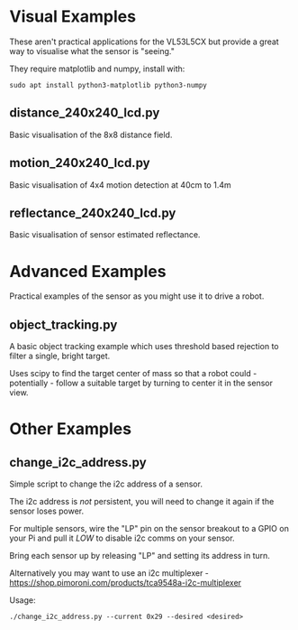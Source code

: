 # Visual Examples

These aren't practical applications for the VL53L5CX but provide a great way to visualise what the sensor is "seeing."

They require matplotlib and numpy, install with:

```
sudo apt install python3-matplotlib python3-numpy
```

## distance_240x240_lcd.py

Basic visualisation of the 8x8 distance field.

## motion_240x240_lcd.py

Basic visualisation of 4x4 motion detection at 40cm to 1.4m

## reflectance_240x240_lcd.py

Basic visualisation of sensor estimated reflectance.

# Advanced Examples

Practical examples of the sensor as you might use it to drive a robot.

## object_tracking.py

A basic object tracking example which uses threshold based rejection to filter a single, bright target.

Uses scipy to find the target center of mass so that a robot could - potentially - follow a suitable target by turning to center it in the sensor view.

# Other Examples

## change_i2c_address.py

Simple script to change the i2c address of a sensor.

The i2c address is *not* persistent, you will need to change it again if the sensor loses power.

For multiple sensors, wire the "LP" pin on the sensor breakout to a GPIO on your Pi and pull it *LOW* to disable i2c comms on your sensor.

Bring each sensor up by releasing "LP" and setting its address in turn.

Alternatively you may want to use an i2c multiplexer - https://shop.pimoroni.com/products/tca9548a-i2c-multiplexer

Usage:

```
./change_i2c_address.py --current 0x29 --desired <desired>
```
